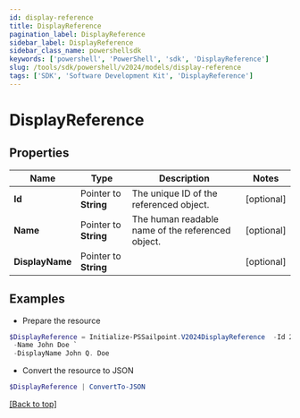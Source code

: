 ```yaml
---
id: display-reference
title: DisplayReference
pagination_label: DisplayReference
sidebar_label: DisplayReference
sidebar_class_name: powershellsdk
keywords: ['powershell', 'PowerShell', 'sdk', 'DisplayReference'] 
slug: /tools/sdk/powershell/v2024/models/display-reference
tags: ['SDK', 'Software Development Kit', 'DisplayReference']
---
```



# DisplayReference

## Properties

Name | Type | Description | Notes
------------ | ------------- | ------------- | -------------
**Id** |  Pointer to **String** | The unique ID of the referenced object. | [optional] 
**Name** |  Pointer to **String** | The human readable name of the referenced object. | [optional] 
**DisplayName** |  Pointer to **String** |  | [optional] 

## Examples

- Prepare the resource
```powershell
$DisplayReference = Initialize-PSSailpoint.V2024DisplayReference  -Id 2c91808568c529c60168cca6f90c1313 `
 -Name John Doe `
 -DisplayName John Q. Doe
```

- Convert the resource to JSON
```powershell
$DisplayReference | ConvertTo-JSON
```


[[Back to top]](#) 

